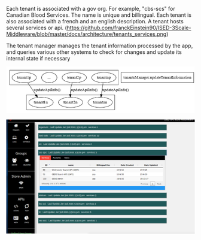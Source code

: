 Each tenant is associated with a gov org. For example, "cbs-scs" for Canadian Blood Services. The name is unique and billingual. Each tenant is also associated with a french and an english description. A tenant hosts several services or api. 
(https://github.com/franckEinstein90/ISED-3Scale-Middleware/blob/master/docs/architecture/tenants_services.png)

The tenant manager manages the tenant information processed by the app, and queries various other systems to check for changes and update its internal state if necessary

![Image of cycle](https://github.com/franckEinstein90/ISED-3Scale-Middleware/blob/master/docs/tenantInfoRefreshCycle.png)

![A tenant and its services](https://github.com/franckEinstein90/ISED-3Scale-Middleware/blob/master/docs/tenantPaneServices.png)
